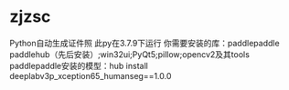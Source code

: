 # zjzsc
Python自动生成证件照
此py在3.7.9下运行
你需要安装的库：paddlepaddle paddlehub（先后安装）;win32ui;PyQt5;pillow;opencv2及其tools
paddlepaddle安装的模型：hub install deeplabv3p_xception65_humanseg==1.0.0
